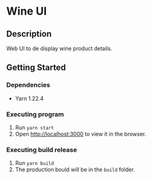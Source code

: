 # Wine UI

## Description
Web UI to de display wine product details.

## Getting Started
### Dependencies
* Yarn 1.22.4

### Executing program
1. Run `yarn start`
2. Open [http://localhost:3000](http://localhost:3000) to view it in the browser.

### Executing build release
1. Run `yarn build`
2. The production bould will be in the `build` folder.